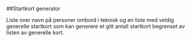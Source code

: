 ##Startkort generator

Liste over navn på personer ombord i teknisk og en liste med veldig generelle startkort som kan generere et gitt antall startkort begrenset av listen av generelle kort.
